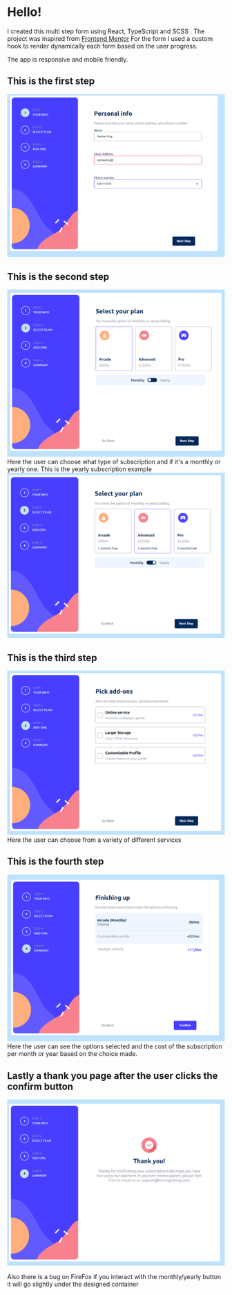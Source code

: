 # Hello!

I created this multi step form using React, TypeScript and SCSS .
The project was inspired from [Frontend Mentor](https://www.frontendmentor.io/challenges/multistep-form-YVAnSdqQBJ)
For the form I used a custom hook to render dynamically each form based on the user progress.

The app is responsive and mobile friendly.

## This is the first step

![First step ](./preview/firstStep.PNG)







## This is the second step

![Second step](./preview/secondStep.PNG)
Here the user can choose what type of subscription and if it's a monthly or yearly one.
This is the yearly subscription example
![Second step yearly](./preview/secondStep-yearly.PNG)





## This is the third step

![Third step](./preview/thirdStep.PNG)
Here the user can choose from a variety of different services





## This is the fourth step

![Fourth step](./preview/fourthStep.PNG)
Here the user can see the options selected and the cost of the subscription per month or year based on the choice made.




## Lastly a thank you page after the user clicks the confirm button

![Last step](./preview/lastStep.PNG)




Also there is a bug on FireFox if you interact with the monthly/yearly button it will go slightly under the designed container
